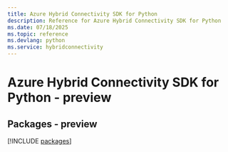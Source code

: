 ```yaml
---
title: Azure Hybrid Connectivity SDK for Python
description: Reference for Azure Hybrid Connectivity SDK for Python
ms.date: 07/18/2025
ms.topic: reference
ms.devlang: python
ms.service: hybridconnectivity
---
```

# Azure Hybrid Connectivity SDK for Python - preview
## Packages - preview
[!INCLUDE [packages](hybrid-connectivity-index.md)]